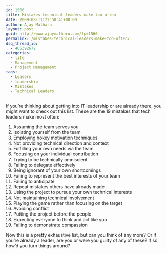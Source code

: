 ```yaml
---
id: 1566
title: Mistakes technical leaders make too often
date: 2009-08-11T22:50:41+00:00
author: Ajay Matharu
layout: post
guid: http://www.ajaymatharu.com/?p=1566
permalink: /mistakes-technical-leaders-make-too-often/
dsq_thread_id:
  - 465392672
categories:
  - life
  - Management
  - Project Management
tags:
  - Leaders
  - leadership
  - Mistakes
  - Technical Leaders
---
```

If you’re thinking about getting into IT leadership or are already there, you might want to check out this list. These are the 19 mistakes that tech leaders make most often:

  1. Assuming the team serves you
  2. Isolating yourself from the team
  3. Employing hokey motivation techniques
  4. Not providing technical direction and context
  5. Fulfilling your own needs via the team
  6. Focusing on your individual contribution
  7. Trying to be technically omniscient
  8. Failing to delegate effectively
  9. Being ignorant of your own shortcomings
 10. Failing to represent the best interests of your team
 11. Failing to anticipate
 12. Repeat mistakes others have already made
 13. Using the project to pursue your own technical interests
 14. Not maintaining technical involvement
 15. Playing the game rather than focusing on the target
 16. Avoiding conflict
 17. Putting the project before the people
 18. Expecting everyone to think and act like you
 19. Failing to demonstrate compassion

Now this is a pretty exhaustive list, but can you think of any more? Or if you’re already a leader, are you or were you guilty of any of these? If so, how’d you turn things around?